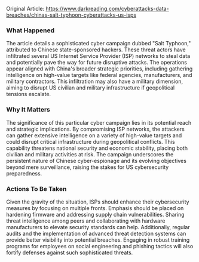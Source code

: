 Original Article: https://www.darkreading.com/cyberattacks-data-breaches/chinas-salt-typhoon-cyberattacks-us-isps

### What Happened

The article details a sophisticated cyber campaign dubbed "Salt Typhoon," attributed to Chinese state-sponsored hackers. These threat actors have infiltrated several US Internet Service Provider (ISP) networks to steal data and potentially pave the way for future disruptive attacks. The operations appear aligned with China's broader strategic priorities, including gathering intelligence on high-value targets like federal agencies, manufacturers, and military contractors. This infiltration may also have a military dimension, aiming to disrupt US civilian and military infrastructure if geopolitical tensions escalate.

### Why It Matters

The significance of this particular cyber campaign lies in its potential reach and strategic implications. By compromising ISP networks, the attackers can gather extensive intelligence on a variety of high-value targets and could disrupt critical infrastructure during geopolitical conflicts. This capability threatens national security and economic stability, placing both civilian and military activities at risk. The campaign underscores the persistent nature of Chinese cyber-espionage and its evolving objectives beyond mere surveillance, raising the stakes for US cybersecurity preparedness.

### Actions To Be Taken

Given the gravity of the situation, ISPs should enhance their cybersecurity measures by focusing on multiple fronts. Emphasis should be placed on hardening firmware and addressing supply chain vulnerabilities. Sharing threat intelligence among peers and collaborating with hardware manufacturers to elevate security standards can help. Additionally, regular audits and the implementation of advanced threat detection systems can provide better visibility into potential breaches. Engaging in robust training programs for employees on social engineering and phishing tactics will also fortify defenses against such sophisticated threats.